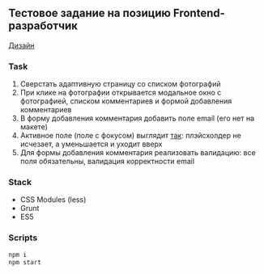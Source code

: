 ## Тестовое задание на позицию Frontend-разработчик

[Дизайн](https://www.figma.com/file/3VP0QDK3kjdfbkj8TRrtsx/Test-task?node-id=0%3A1)

### Task

1. Сверстать адаптивную страницу со списком фотографий
2. При клике на фотографии открывается модальное окно с
фотографией, списком комментариев и формой добавления
комментариев
3. В форму добавления комментария добавить поле email (его нет на
макете)
4. Активное поле (поле с фокусом) выглядит [так](https://prnt.sc/qowddr): плэйсхолдер не исчезает, а уменьшается и
уходит вверх
5. Для формы добавления комментария реализовать валидацию: все
поля обязательны, валидация корректности email

### Stack

* CSS Modules (less)
* Grunt
* ES5

### Scripts

```sh
npm i
npm start
```
